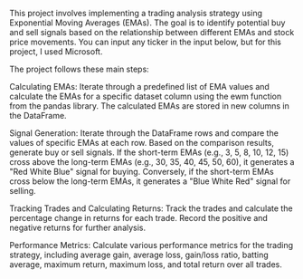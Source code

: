 This project involves implementing a trading analysis strategy using Exponential Moving Averages (EMAs). The goal is to identify potential buy and sell signals based on the relationship between different EMAs and stock price movements. You can input any ticker in the input below, but for this project, I used Microsoft.

The project follows these main steps:

Calculating EMAs: Iterate through a predefined list of EMA values and calculate the EMAs for a specific dataset column using the ewm function from the pandas library. The calculated EMAs are stored in new columns in the DataFrame.

Signal Generation: Iterate through the DataFrame rows and compare the values of specific EMAs at each row. Based on the comparison results, generate buy or sell signals. If the short-term EMAs (e.g., 3, 5, 8, 10, 12, 15) cross above the long-term EMAs (e.g., 30, 35, 40, 45, 50, 60), it generates a "Red White Blue" signal for buying. Conversely, if the short-term EMAs cross below the long-term EMAs, it generates a "Blue White Red" signal for selling.

Tracking Trades and Calculating Returns: Track the trades and calculate the percentage change in returns for each trade. Record the positive and negative returns for further analysis.

Performance Metrics: Calculate various performance metrics for the trading strategy, including average gain, average loss, gain/loss ratio, batting average, maximum return, maximum loss, and total return over all trades.

